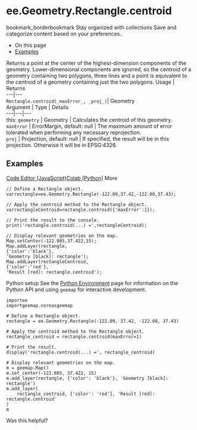  
#  ee.Geometry.Rectangle.centroid
bookmark_borderbookmark Stay organized with collections  Save and categorize content based on your preferences.
  * On this page
  * [Examples](https://developers.google.com/earth-engine/apidocs/ee-geometry-rectangle-centroid#examples)


Returns a point at the center of the highest-dimension components of the geometry. Lower-dimensional components are ignored, so the centroid of a geometry containing two polygons, three lines and a point is equivalent to the centroid of a geometry containing just the two polygons.
Usage | Returns  
---|---  
`Rectangle.centroid(_maxError_, _proj_)`|  Geometry  
Argument | Type | Details  
---|---|---  
this: `geometry` | Geometry | Calculates the centroid of this geometry.  
`maxError` | ErrorMargin, default: null | The maximum amount of error tolerated when performing any necessary reprojection.  
`proj` | Projection, default: null | If specified, the result will be in this projection. Otherwise it will be in EPSG:4326.  
## Examples
[Code Editor (JavaScript)](https://developers.google.com/earth-engine/apidocs/ee-geometry-rectangle-centroid#code-editor-javascript-sample)[Colab (Python)](https://developers.google.com/earth-engine/apidocs/ee-geometry-rectangle-centroid#colab-python-sample) More
```
// Define a Rectangle object.
varrectangle=ee.Geometry.Rectangle(-122.09,37.42,-122.08,37.43);

// Apply the centroid method to the Rectangle object.
varrectangleCentroid=rectangle.centroid({'maxError':1});

// Print the result to the console.
print('rectangle.centroid(...) =',rectangleCentroid);

// Display relevant geometries on the map.
Map.setCenter(-122.085,37.422,15);
Map.addLayer(rectangle,
{'color':'black'},
'Geometry [black]: rectangle');
Map.addLayer(rectangleCentroid,
{'color':'red'},
'Result [red]: rectangle.centroid');
```
Python setup
See the [ Python Environment](https://developers.google.com/earth-engine/guides/python_install) page for information on the Python API and using `geemap` for interactive development.
```
importee
importgeemap.coreasgeemap
```
```
# Define a Rectangle object.
rectangle = ee.Geometry.Rectangle(-122.09, 37.42, -122.08, 37.43)

# Apply the centroid method to the Rectangle object.
rectangle_centroid = rectangle.centroid(maxError=1)

# Print the result.
display('rectangle.centroid(...) =', rectangle_centroid)

# Display relevant geometries on the map.
m = geemap.Map()
m.set_center(-122.085, 37.422, 15)
m.add_layer(rectangle, {'color': 'black'}, 'Geometry [black]: rectangle')
m.add_layer(
    rectangle_centroid, {'color': 'red'}, 'Result [red]: rectangle.centroid'
)
m
```

Was this helpful?
